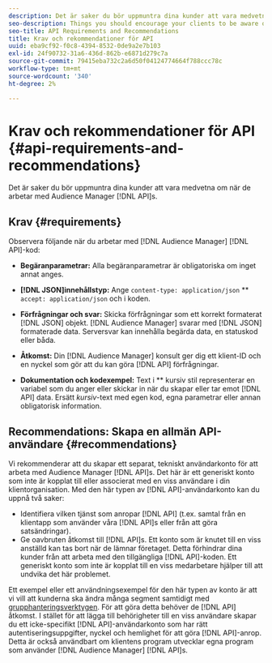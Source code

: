 ```yaml
---
description: Det är saker du bör uppmuntra dina kunder att vara medvetna om när de arbetar med Audience Manager API:er.
seo-description: Things you should encourage your clients to be aware of when they're working with the Audience Manager APIs.
seo-title: API Requirements and Recommendations
title: Krav och rekommendationer för API
uuid: eba9cf92-f0c8-4394-8532-0de9a2e7b103
exl-id: 24f90732-31a6-436d-862b-e6871d279c7a
source-git-commit: 79415eba732c2a6d50f04124774664f788ccc78c
workflow-type: tm+mt
source-wordcount: '340'
ht-degree: 2%

---
```


# Krav och rekommendationer för API {#api-requirements-and-recommendations}

Det är saker du bör uppmuntra dina kunder att vara medvetna om när de arbetar med Audience Manager [!DNL API]s.

## Krav {#requirements}

Observera följande när du arbetar med [!DNL Audience Manager] [!DNL API]-kod:

* **Begäranparametrar:** Alla begäranparametrar är obligatoriska om inget annat anges.
* **[!DNL JSON]innehållstyp:** Ange  `content-type: application/json` ** `accept: application/json` och i koden.

* **Förfrågningar och svar:** Skicka förfrågningar som ett korrekt formaterat  [!DNL JSON] objekt. [!DNL Audience Manager] svarar med  [!DNL JSON] formaterade data. Serversvar kan innehålla begärda data, en statuskod eller båda.

* **Åtkomst:** Din  [!DNL Audience Manager] konsult ger dig ett klient-ID och en nyckel som gör att du kan göra  [!DNL API] förfrågningar.

* **Dokumentation och kodexempel:** Text i  ** kursiv stil representerar en variabel som du anger eller skickar in när du skapar eller tar emot  [!DNL API] data. Ersätt *kursiv*-text med egen kod, egna parametrar eller annan obligatorisk information.

## Recommendations: Skapa en allmän API-användare {#recommendations}

Vi rekommenderar att du skapar ett separat, tekniskt användarkonto för att arbeta med Audience Manager [!DNL API]s. Det här är ett generiskt konto som inte är kopplat till eller associerat med en viss användare i din klientorganisation. Med den här typen av [!DNL API]-användarkonto kan du uppnå två saker:

* Identifiera vilken tjänst som anropar [!DNL API] (t.ex. samtal från en klientapp som använder våra [!DNL API]s eller från att göra satsändringar).
* Ge oavbruten åtkomst till [!DNL API]s. Ett konto som är knutet till en viss anställd kan tas bort när de lämnar företaget. Detta förhindrar dina kunder från att arbeta med den tillgängliga [!DNL API]-koden. Ett generiskt konto som inte är kopplat till en viss medarbetare hjälper till att undvika det här problemet.

Ett exempel eller ett användningsexempel för den här typen av konto är att vi vill att kunderna ska ändra många segment samtidigt med [grupphanteringsverktygen](https://experienceleague.adobe.com/docs/audience-manager/user-guide/reference/bult-management-tools/bulk-management-intro.html). För att göra detta behöver de [!DNL API] åtkomst. I stället för att lägga till behörigheter till en viss användare skapar du ett icke-specifikt [!DNL API]-användarkonto som har rätt autentiseringsuppgifter, nyckel och hemlighet för att göra [!DNL API]-anrop. Detta är också användbart om klientens program utvecklar egna program som använder [!DNL Audience Manager] [!DNL API]s.
